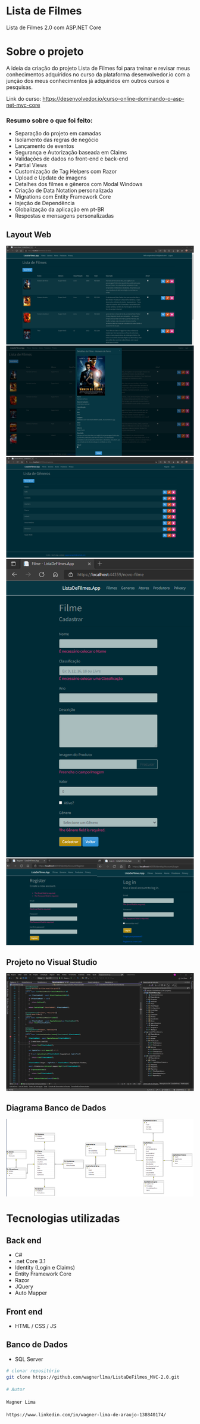 # Lista de Filmes
Lista de Filmes 2.0 com ASP.NET Core

# Sobre o projeto

A ideia da criação do projeto Lista de Filmes foi para treinar e revisar meus conhecimentos adquiridos no curso da 
plataforma desenvolvedor.io com a junção dos meus conhecimentos já adquiridos em outros cursos e pesquisas.

Link do curso: https://desenvolvedor.io/curso-online-dominando-o-asp-net-mvc-core

### Resumo sobre o que foi feito:

- Separação do projeto em camadas
- Isolamento das regras de negócio
- Lançamento de eventos
- Segurança e Autorização baseada em Claims
- Validações de dados no front-end e back-end
- Partial Views
- Customização de Tag Helpers com Razor
- Upload e Update de imagens
- Detalhes dos filmes e gêneros com Modal Windows
- Criação de Data Notation personalizada
- Migrations com Entity Framework Core
- Injeção de Dependência
- Globalização da aplicação em pt-BR
- Respostas e mensagens personalizadas

## Layout Web
![Img 1](https://github.com/wagnerl1ma/ListaDeFilmes_MVC-2.0/blob/master/docs/imagens/lista_fillmes_img1.png)
![Img 2](https://github.com/wagnerl1ma/ListaDeFilmes_MVC-2.0/blob/master/docs/imagens/lista_fillmes_img2.png)
![Img 3](https://github.com/wagnerl1ma/ListaDeFilmes_MVC-2.0/blob/master/docs/imagens/lista_fillmes_img3.png)
![Img 4](https://github.com/wagnerl1ma/ListaDeFilmes_MVC-2.0/blob/master/docs/imagens/lista_fillmes_img4.png)
![Img 5](https://github.com/wagnerl1ma/ListaDeFilmes_MVC-2.0/blob/master/docs/imagens/lista_fillmes_login1e2_img7.png)

## Projeto no Visual Studio
![Img 4](https://github.com/wagnerl1ma/ListaDeFilmes_MVC-2.0/blob/master/docs/imagens/lista_fillmes_img8.png)

## Diagrama Banco de Dados
![Diagrama](https://github.com/wagnerl1ma/API_ListaDeFilmes/blob/master/docs/imagens/api_filmes_img2_diagrama.png)

# Tecnologias utilizadas
## Back end
- C#
- .net Core 3.1
- Identity (Login e Claims)
- Entity Framework Core
- Razor
- JQuery
- Auto Mapper
## Front end
- HTML / CSS / JS
## Banco de Dados
- SQL Server

```bash
# clonar repositório
git clone https://github.com/wagnerl1ma/ListaDeFilmes_MVC-2.0.git

# Autor

Wagner Lima

https://www.linkedin.com/in/wagner-lima-de-araujo-138840174/

